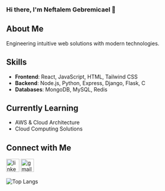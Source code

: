 ### Hi there, I'm Neftalem Gebremicael 👋
## About Me
Engineering intuitive web solutions with modern technologies.

## Skills
- **Frontend**: React, JavaScript, HTML, Tailwind CSS
- **Backend**: Node.js, Python, Express, Django, Flask, C
- **Databases**: MongoDB, MySQL, Redis

## Currently Learning
- AWS & Cloud Architecture
- Cloud Computing Solutions

## Connect with Me
<div align="left">
  <a href="https://linkedin.com/in/neftalem-gebremicael" style="text-decoration: none;">
    <img src="https://img.shields.io/static/v1?message=LinkedIn&logo=linkedin&label=&color=0077B5&logoColor=white&labelColor=&style=flat" height="35" alt="linkedin logo" />
  </a>
  <a href="mailto:nhagos2000@gmail.com" style="text-decoration: none;">
    <img src="https://img.shields.io/static/v1?message=Gmail&logo=gmail&label=&color=D14836&logoColor=white&labelColor=&style=flat" height="35" alt="gmail logo" />
  </a>
</div>



![Top Langs](https://github-readme-stats.vercel.app/api/top-langs/?username=Yoboinef-2000&layout=compact&theme=tokyonight)


